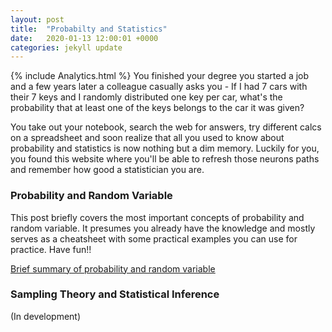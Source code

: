 ```yaml
---
layout: post
title:  "Probabilty and Statistics"
date:   2020-01-13 12:00:01 +0000
categories: jekyll update
---
```

{% include Analytics.html %}
You finished your degree you started a job and a few years later a colleague casually asks you - If I had 7 cars with their 7 keys and I randomly distributed one key per car, what's the probability that at least one of the keys belongs to the car it was given?

You take out your notebook, search the web for answers, try different calcs on a spreadsheet and soon realize that all you used to know about probability and statistics is now nothing but a dim memory. Luckily for you, you found this website where you'll be able to refresh those neurons paths and remember how good a statistician you are.

### Probability and Random Variable
This post briefly covers the most important concepts of probability and random variable. It presumes you already have the knowledge and mostly serves as a cheatsheet with some practical examples you can use for practice. Have fun!!

[Brief summary of probability and random variable](/Files/Probability.html)

### Sampling Theory and Statistical Inference
(In development)